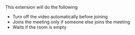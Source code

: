 This extension will do the following
  * Turn off the video automatically before joining
  * Joins the meeting only if someone else joins the meeting
  * Waits if the room is empty